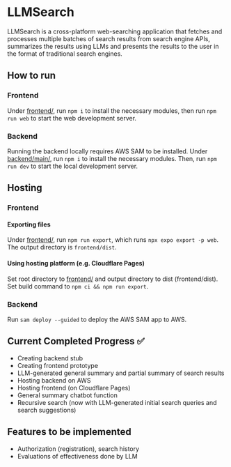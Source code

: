 # LLMSearch
LLMSearch is a cross-platform web-searching application that fetches and processes multiple batches of search results from search engine APIs, summarizes the results using LLMs and presents the results to the user in the format of traditional search engines.

## How to run
### Frontend
Under [frontend/](frontend/), run `npm i` to install the necessary modules, then run `npm run web` to start the web development server.
### Backend
Running the backend locally requires AWS SAM to be installed.
Under [backend/main/](backend/llm-search/main/), run `npm i` to install the necessary modules.
Then, run `npm run dev` to start the local development server.

## Hosting
### Frontend
#### Exporting files
Under [frontend/](frontend/), run `npm run export`, which runs `npx expo export -p web`.
The output directory is `frontend/dist`.
#### Using hosting platform (e.g. Cloudflare Pages)
Set root directory to [frontend/](frontend/) and output directory to dist (frontend/dist).
Set build command to `npm ci && npm run export`.
### Backend
Run `sam deploy --guided` to deploy the AWS SAM app to AWS.

## Current Completed Progress ✅
- Creating backend stub
- Creating frontend prototype
- LLM-generated general summary and partial summary of search results
- Hosting backend on AWS
- Hosting frontend (on Cloudflare Pages)
- General summary chatbot function
- Recursive search (now with LLM-generated initial search queries and search suggestions)

## Features to be implemented
- Authorization (registration), search history
- Evaluations of effectiveness done by LLM